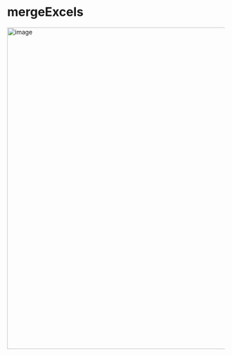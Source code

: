 # mergeExcels

<img width="688" height="746" alt="image" src="https://github.com/user-attachments/assets/bf759ac8-5277-4de3-b7ca-d4851e54ed62" />
